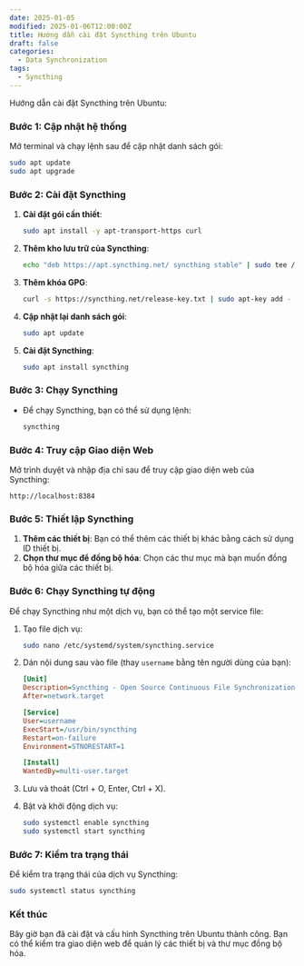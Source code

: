 ```yaml
---
date: 2025-01-05
modified: 2025-01-06T12:00:00Z
title: Hướng dẫn cài đặt Syncthing trên Ubuntu
draft: false
categories:
  - Data Synchronization
tags:
  - Syncthing
---
```



Hướng dẫn cài đặt Syncthing trên Ubuntu:

### Bước 1: Cập nhật hệ thống

Mở terminal và chạy lệnh sau để cập nhật danh sách gói:

```bash
sudo apt update
sudo apt upgrade
```

### Bước 2: Cài đặt Syncthing

1. **Cài đặt gói cần thiết**:

   ```bash
   sudo apt install -y apt-transport-https curl
   ```

2. **Thêm kho lưu trữ của Syncthing**:

   ```bash
   echo "deb https://apt.syncthing.net/ syncthing stable" | sudo tee /etc/apt/sources.list.d/syncthing.list
   ```

3. **Thêm khóa GPG**:

   ```bash
   curl -s https://syncthing.net/release-key.txt | sudo apt-key add -
   ```

4. **Cập nhật lại danh sách gói**:

   ```bash
   sudo apt update
   ```

5. **Cài đặt Syncthing**:

   ```bash
   sudo apt install syncthing
   ```

### Bước 3: Chạy Syncthing

- Để chạy Syncthing, bạn có thể sử dụng lệnh:

  ```bash
  syncthing
  ```

### Bước 4: Truy cập Giao diện Web

Mở trình duyệt và nhập địa chỉ sau để truy cập giao diện web của Syncthing:

```
http://localhost:8384
```

### Bước 5: Thiết lập Syncthing

1. **Thêm các thiết bị**: Bạn có thể thêm các thiết bị khác bằng cách sử dụng ID thiết bị.
2. **Chọn thư mục để đồng bộ hóa**: Chọn các thư mục mà bạn muốn đồng bộ hóa giữa các thiết bị.

### Bước 6: Chạy Syncthing tự động

Để chạy Syncthing như một dịch vụ, bạn có thể tạo một service file:

1. Tạo file dịch vụ:

   ```bash
   sudo nano /etc/systemd/system/syncthing.service
   ```

2. Dán nội dung sau vào file (thay `username` bằng tên người dùng của bạn):

   ```ini
   [Unit]
   Description=Syncthing - Open Source Continuous File Synchronization
   After=network.target

   [Service]
   User=username
   ExecStart=/usr/bin/syncthing
   Restart=on-failure
   Environment=STNORESTART=1

   [Install]
   WantedBy=multi-user.target
   ```

3. Lưu và thoát (Ctrl + O, Enter, Ctrl + X).

4. Bật và khởi động dịch vụ:

   ```bash
   sudo systemctl enable syncthing
   sudo systemctl start syncthing
   ```

### Bước 7: Kiểm tra trạng thái

Để kiểm tra trạng thái của dịch vụ Syncthing:

```bash
sudo systemctl status syncthing
```

### Kết thúc

Bây giờ bạn đã cài đặt và cấu hình Syncthing trên Ubuntu thành công. Bạn có thể kiểm tra giao diện web để quản lý các thiết bị và thư mục đồng bộ hóa.
